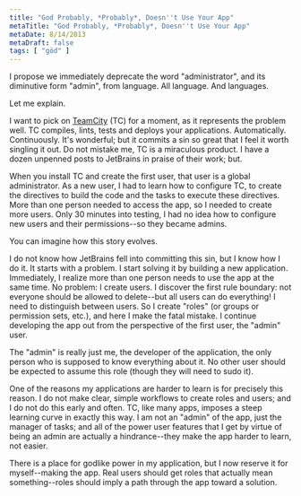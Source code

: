 ```yaml
---
title: "God Probably, *Probably*, Doesn''t Use Your App"
metaTitle: "God Probably, *Probably*, Doesn''t Use Your App"
metaDate: 8/14/2013
metaDraft: false
tags: [ "göd" ]
---
```


I propose we immediately deprecate the word "administrator", and its diminutive form "admin", from language. All language. And languages.  
  
Let me explain.  
  
  
I want to pick on [TeamCity](http://www.jetbrains.com/teamcity/) (TC) for a moment, as it represents the problem well. TC compiles, lints, tests and deploys your applications. Automatically. Continuously. It's wonderful; but it commits a sin so great that I feel it worth singling it out. Do not mistake me, TC is a miraculous product. I have a dozen unpenned posts to JetBrains in praise of their work; but.  
  
When you install TC and create the first user, that user is a global administrator. As a new user, I had to learn how to configure TC, to create the directives to build the code and the tasks to execute these directives. More than one person needed to access the app, so I needed to create more users. Only 30 minutes into testing, I had no idea how to configure new users and their permissions--so they became admins.  
  
You can imagine how this story evolves.  
  
I do not know how JetBrains fell into committing this sin, but I know how I do it. It starts with a problem. I start solving it by building a new application. Immediately, I realize more than one person needs to use the app at the same time. No problem: I create users. I discover the first rule boundary: not everyone should be allowed to delete--but all users can do everything! I need to distinguish between users. So I create "roles" (or groups or permission sets, etc.), and here I make the fatal mistake. I continue developing the app out from the perspective of the first user, the "admin" user.  
  
The "admin" is really just me, the developer of the application, the only person who is supposed to know everything about it. No other user should be expected to assume this role (though they will need to sudo it).  
  
One of the reasons my applications are harder to learn is for precisely this reason. I do not make clear, simple workflows to create roles and users; and I do not do this early and often. TC, like many apps, imposes a steep learning curve in exactly this way. I am not an "admin" of the app, just the manager of tasks; and all of the power user features that I get by virtue of being an admin are actually a hindrance--they make the app harder to learn, not easier.  
  
There is a place for godlike power in my application, but I now reserve it for myself--making the app. Real users should get roles that actually mean something--roles should imply a path through the app toward a solution.